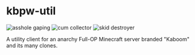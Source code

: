 # kbpw-util
![asshole gaping](https://img.shields.io/badge/asshole-gaping-red.svg?style=flat) ![cum collector](https://img.shields.io/badge/cum-collector-white.svg?style=flat) ![skid destroyer](https://img.shields.io/badge/skid-destroyer-brown.svg?style=flat)


A utility client for an anarchy Full-OP Minecraft server branded "Kaboom" and its many clones.
